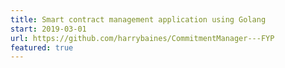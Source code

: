 ```yaml
---
title: Smart contract management application using Golang
start: 2019-03-01
url: https://github.com/harrybaines/CommitmentManager---FYP
featured: true
---
```

